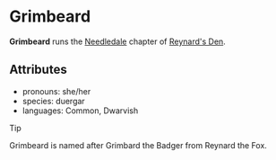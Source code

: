 # Grimbeard

**Grimbeard** runs the [Needledale](../../needledale) chapter of [Reynard's Den](../../../../organizations/reynard's-den).

## Attributes

- pronouns: she/her
- species: duergar
- languages: Common, Dwarvish

> [!TIP]
> Grimbeard is named after Grimbard the Badger from Reynard the Fox.
